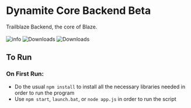 # Dynamite Core Backend **Beta**
Trailblaze Backend, the core of Blaze.
<br />
<br />
<img alt="info" src="https://img.shields.io/github/v/release/trail-blaze/dyna-core-beta?style=for-the-badge">
<img alt="Downloads" src="https://img.shields.io/github/downloads/trail-blaze/dyna-core-beta/total?color=blue&style=for-the-badge">
<img alt="Downloads" src="https://img.shields.io/github/stars/trail-blaze/dyna-core-beta?style=for-the-badge">

## To Run
### On First Run:
- Do the usual `npm install` to install all the necessary libraries needed in order to run the program
- Use `npm start`, `launch.bat`, or `node app.js` in order to run the script
